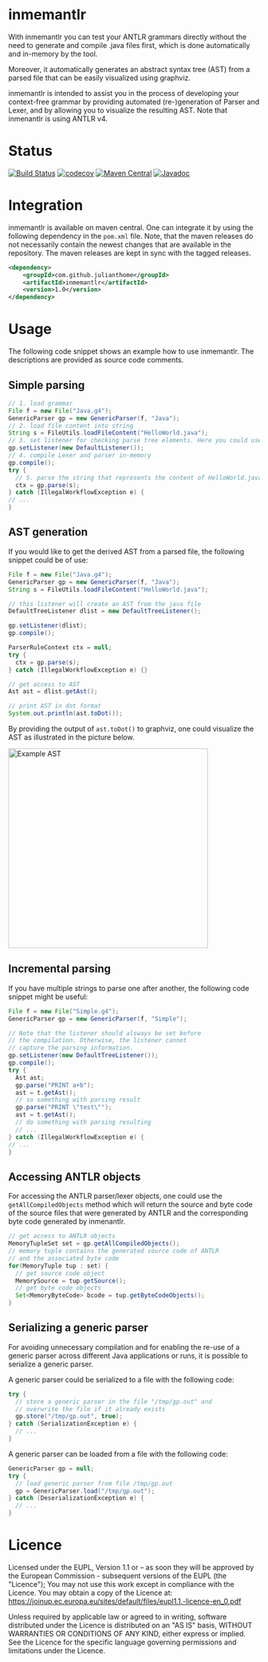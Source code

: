 # inmemantlr
With inmemantlr you can test your
ANTLR grammars directly without the need to generate and compile .java files first, which is done automatically and in-memory by the tool.

Moreover, it automatically generates an abstract syntax tree (AST) from a parsed file that can be easily visualized using graphviz.

inmemantlr is intended to assist you in the process of developing your context-free grammar by providing automated (re-)generation of Parser and Lexer, and by allowing you to visualize the resulting AST. Note that inmenantlr is using ANTLR v4.

# Status
[![Build Status](https://travis-ci.org/julianthome/inmemantlr.svg?branch=master)](https://travis-ci.org/julianthome/inmemantlr.svg?branch=master)  [![codecov](https://codecov.io/gh/julianthome/inmemantlr/branch/master/graph/badge.svg)](https://codecov.io/gh/julianthome/inmemantlr)  [![Maven Central](https://maven-badges.herokuapp.com/maven-central/com.github.julianthome/inmemantlr/badge.svg)](https://maven-badges.herokuapp.com/maven-central/com.github.julianthome/inmemantlr/badge.svg)  [![Javadoc](https://javadoc-emblem.rhcloud.com/doc/com.github.julianthome/inmemantlr/badge.svg)](http://www.javadoc.io/doc/com.github.julianthome/inmemantlr)

# Integration

inmemantlr is available on maven central. One can integrate it by using the following dependency in the `pom.xml` file. Note, that the maven releases do not necessarily contain the newest changes that are available in the repository. The maven releases are kept in sync with the tagged releases.

```xml
<dependency>
    <groupId>com.github.julianthome</groupId>
    <artifactId>inmemantlr</artifactId>
    <version>1.0</version>
</dependency>
```

# Usage

The following code snippet shows an example how to use inmemantlr. The descriptions are provided as source code comments.

## Simple parsing

``` java
// 1. load grammar
File f = new File("Java.g4");
GenericParser gp = new GenericParser(f, "Java");
// 2. load file content into string
String s = FileUtils.loadFileContent("HelloWorld.java");
// 3. set listener for checking parse tree elements. Here you could use any ParseTreeListener implementation. The default listener is used per default
gp.setListener(new DefaultListener());
// 4. compile Lexer and parser in-memory
gp.compile();
try {
  // 5. parse the string that represents the content of HelloWorld.java
  ctx = gp.parse(s);
} catch (IllegalWorkflowException e) {
// ...
}
```

## AST generation

If you would like to get the derived AST from a parsed file, the following snippet could be of use:

``` java
File f = new File("Java.g4");
GenericParser gp = new GenericParser(f, "Java");
String s = FileUtils.loadFileContent("HelloWorld.java");

// this listener will create an AST from the java file
DefaultTreeListener dlist = new DefaultTreeListener();

gp.setListener(dlist);
gp.compile();

ParserRuleContext ctx = null;
try {
  ctx = gp.parse(s);
} catch (IllegalWorkflowException e) {}

// get access to AST
Ast ast = dlist.getAst();

// print AST in dot format
System.out.println(ast.toDot());
```

By providing the output of `ast.toDot()` to graphviz, one could visualize the AST as illustrated in the picture below.

<img src="https://github.com/julianthome/inmemantlr/blob/master/images/ast.png" alt="Example AST" width="400px" align="second">

## Incremental parsing
If you have multiple strings to parse one after another, the following code snippet might be useful:

```java
File f = new File("Simple.g4");
GenericParser gp = new GenericParser(f, "Simple");

// Note that the listener should alsways be set before
// the compilation. Otherwise, the listener cannot
// capture the parsing information.
gp.setListener(new DefaultTreeListener());
gp.compile();
try {
  Ast ast;
  gp.parse("PRINT a+b");
  ast = t.getAst();
  // so something with parsing result
  gp.parse("PRINT \"test\"");
  ast = t.getAst();
  // do something with parsing resulting
  // ...
} catch (IllegalWorkflowException e) {
// ...
}
```


## Accessing ANTLR objects

For accessing the ANTLR parser/lexer objects, one could use the
`getAllCompiledObjects` method which will return the source and byte code of
the source files that were generated by ANTLR and the corresponding byte code generated by inmenantlr.

```java
// get access to ANTLR objects
MemoryTupleSet set = gp.getAllCompiledObjects();
// memory tuple contains the generated source code of ANTLR
// and the associated byte code
for(MemoryTuple tup : set) {
  // get source code object
  MemorySource = tup.getSource();
  // get byte code objects
  Set<MemoryByteCode> bcode = tup.getByteCodeObjects();
}
```

## Serializing a generic parser

For avoiding unnecessary compilation and for enabling
the re-use of a generic parser across different Java applications or runs, it is possible to serialize a generic parser.

A generic parser could be serialized to a file with the following code:
```java
try {
  // store a generic parser in the file "/tmp/gp.out" and
  // overwrite the file if it already exists
  gp.store("/tmp/gp.out", true);
} catch (SerializationException e) {
  // ...
}
```

A generic parser can be loaded from a file with the following
code:

```java
GenericParser gp = null;
try {
  // load generic parser from file /tmp/gp.out
  gp = GenericParser.load("/tmp/gp.out");
} catch (DeserializationException e) {
  // ...
}
```

# Licence
Licensed under the EUPL, Version 1.1 or – as soon they will be approved by the European Commission - subsequent versions of the EUPL (the "Licence"); You may not use this work except in compliance with the Licence. You may obtain a copy of the Licence at: https://joinup.ec.europa.eu/sites/default/files/eupl1.1.-licence-en_0.pdf

Unless required by applicable law or agreed to in writing, software distributed under the Licence is distributed on an "AS IS" basis, WITHOUT WARRANTIES OR CONDITIONS OF ANY KIND, either express or implied. See the Licence for the specific language governing permissions and limitations under the Licence.
